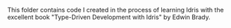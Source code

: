 This folder contains code I created in the process of learning Idris with the excellent book "Type-Driven Development with Idris" by Edwin Brady.
